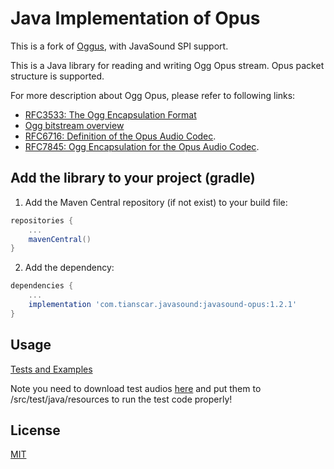 # Java Implementation of Opus
This is a fork of [Oggus](https://github.com/leonfancy/oggus), with JavaSound SPI support.

This is a Java library for reading and writing Ogg Opus stream. Opus packet structure is supported.

For more description about Ogg Opus, please refer to following links:
- [RFC3533: The Ogg Encapsulation Format](https://tools.ietf.org/html/rfc3533)
- [Ogg bitstream overview](https://xiph.org/ogg/doc/oggstream.html)
- [RFC6716: Definition of the Opus Audio Codec](https://tools.ietf.org/html/rfc6716#section-3.1).
- [RFC7845: Ogg Encapsulation for the Opus Audio Codec](https://tools.ietf.org/html/rfc7845).

## Add the library to your project (gradle)
1. Add the Maven Central repository (if not exist) to your build file:
```groovy
repositories {
    ...
    mavenCentral()
}
```

2. Add the dependency:
```groovy
dependencies {
    ...
    implementation 'com.tianscar.javasound:javasound-opus:1.2.1'
}
```

## Usage
[Tests and Examples](/src/test/java/org/chenliang/oggus/test)

Note you need to download test audios [here](https://github.com/Tianscar/fbodemo1) and put them to /src/test/java/resources to run the test code properly!

## License
[MIT](/LICENSE)
